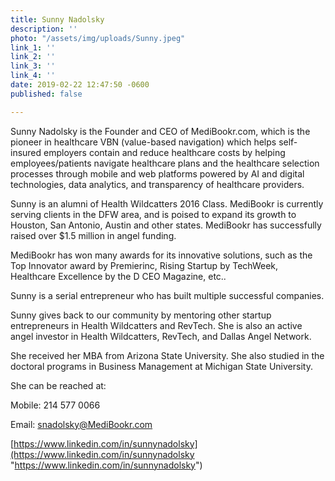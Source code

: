 ```yaml
---
title: Sunny Nadolsky
description: ''
photo: "/assets/img/uploads/Sunny.jpeg"
link_1: ''
link_2: ''
link_3: ''
link_4: ''
date: 2019-02-22 12:47:50 -0600
published: false

---
```

Sunny Nadolsky is the Founder and CEO of MediBookr.com, which is the pioneer in healthcare VBN (value-based navigation) which helps self-insured employers contain and reduce healthcare costs by helping employees/patients navigate healthcare plans and the healthcare selection processes through mobile and web platforms powered by AI and digital technologies, data analytics, and transparency of healthcare providers.

Sunny is an alumni of Health Wildcatters 2016 Class. MediBookr is currently serving clients in the DFW area, and is poised to expand its growth to Houston, San Antonio, Austin and other states. MediBookr has successfully raised over $1.5 million in angel funding.

MediBookr has won many awards for its innovative solutions, such as the Top Innovator award by Premierinc, Rising Startup by TechWeek, Healthcare Excellence by the D CEO Magazine, etc..

Sunny is a serial entrepreneur who has built multiple successful companies.

Sunny gives back to our community by mentoring other startup entrepreneurs in Health Wildcatters and RevTech. She is also an active angel investor in Health Wildcatters, RevTech, and Dallas Angel Network.

She received her MBA from Arizona State University. She also studied in the doctoral programs in Business Management at Michigan State University.

She can be reached at:

Mobile: 214 577 0066

Email: snadolsky@MediBookr.com

[https://www.linkedin.com/in/sunnynadolsky](https://www.linkedin.com/in/sunnynadolsky "https://www.linkedin.com/in/sunnynadolsky")